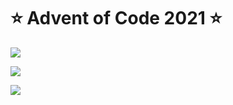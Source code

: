# ⭐️ Advent of Code 2021 ⭐️

![](https://img.shields.io/badge/day%20📅-11-blue)
  
![](https://img.shields.io/badge/stars%20⭐-17-yellow)
  
![](https://img.shields.io/badge/days%20completed-8-red)

